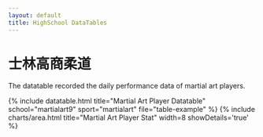 ```yaml
---
layout: default
title: HighSchool DataTables
---
```


<!-- Page Heading -->
<h1 class="h3 mb-2 text-gray-800">士林高商柔道</h1>
<p class="mb-4">The datatable recorded the daily performance data of martial art players.</p>

{% include datatable.html title="Martial Art Player Datatable" school="martialart9" sport="martialart" file="table-example" %}
{% include charts/area.html title="Martial Art Player Stat" width=8 showDetails='true' %}
